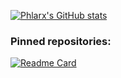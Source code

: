 <!--
**ivan-leschinsky/ivan-leschinsky** is a ✨ _special_ ✨ repository because its `README.md` (this file) appears on your GitHub profile.

Here are some ideas to get you started:

- 🔭 I’m currently working on ...
- 🌱 I’m currently learning ...
- 👯 I’m looking to collaborate on ...
- 🤔 I’m looking for help with ...
- 💬 Ask me about ...
- 📫 How to reach me: ...
- 😄 Pronouns: ...
- ⚡ Fun fact: ...
-->

[![Phlarx's GitHub stats](https://github-readme-stats.vercel.app/api?username=ivan-leschinsky&count_private=true&show_icons=true&theme=dark)](https://github.com/anuraghazra/github-readme-stats)

<!--

[![Top Langs](https://github-readme-stats.vercel.app/api/top-langs/?username=ivan-leschinsky&layout=default&theme=dark&card_width=495)](https://github.com/anuraghazra/github-readme-stats)

[![Top Langs](https://github-readme-stats.vercel.app/api/top-langs/?username=ivan-leschinsky&layout=compact&theme=dark&card_width=450)](https://github.com/anuraghazra/github-readme-stats)
-->
### Pinned repositories:

[![Readme Card](https://github-readme-stats.vercel.app/api/pin/?username=ivan-leschinsky&repo=taketo-go)](https://github.com/anuraghazra/github-readme-stats)

